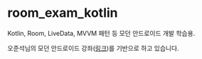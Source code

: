 # room_exam_kotlin

Kotlin, Room, LiveData, MVVM 패턴 등 모던 안드로이드 개발 학습용.

오준석님의 모던 안드로이드 강좌(<a href="https://www.inflearn.com/course/%EB%AA%A8%EB%8D%98-%EC%95%88%EB%93%9C%EB%A1%9C%EC%9D%B4%EB%93%9C-%EC%BD%94%ED%8B%80%EB%A6%B0-%EC%A0%9C%ED%8A%B8%ED%8C%A9">링크</a>)를 기반으로 하고 있습니다.
